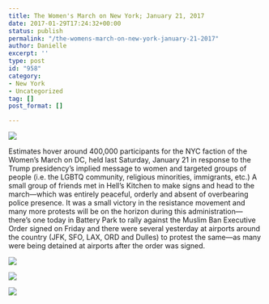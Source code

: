 ```yaml
---
title: The Women's March on New York; January 21, 2017
date: 2017-01-29T17:24:32+00:00
status: publish
permalink: "/the-womens-march-on-new-york-january-21-2017"
author: Danielle
excerpt: ''
type: post
id: "958"
category:
- New York
- Uncategorized
tag: []
post_format: []

---
```

![](https://c1.staticflickr.com/1/731/31780516133_f7a1edc715_z.jpg)

Estimates hover around 400,000 participants for the NYC faction of the Women’s March on DC, held last Saturday, January 21 in response to the Trump presidency’s implied message to women and targeted groups of people (i.e. the LGBTQ community, religious minorities, immigrants, etc.) A small group of friends met in Hell’s Kitchen to make signs and head to the march—which was entirely peaceful, orderly and absent of overbearing police presence. It was a small victory in the resistance movement and many more protests will be on the horizon during this administration—there’s one today in Battery Park to rally against the Muslim Ban Executive Order signed on Friday and there were several yesterday at airports around the country (JFK, SFO, LAX, ORD and Dulles) to protest the same—as many were being detained at airports after the order was signed.

![](https://c1.staticflickr.com/1/707/31780515973_b00019ec0d_z.jpg)

![](https://c1.staticflickr.com/1/680/31780516253_89bd6fc751_z.jpg)

![](https://c1.staticflickr.com/1/727/31780515843_88d55e47d5_z.jpg)